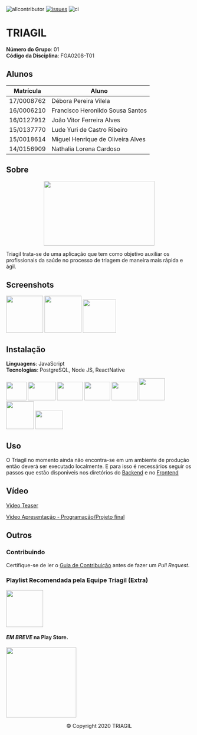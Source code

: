 ![allcontributor](https://img.shields.io/badge/all%20contributors-6-brightgreen) [![issues](https://img.shields.io/github/issues/UnBArqDsw/2020.1_G1_Triagil)](https://github.com/UnBArqDsw/2020.1_G1_Triagil/issues) ![ci](https://badgen.net/github/status/zeit/hyper/master/ci)

# TRIAGIL

**Número do Grupo**: 01<br>
**Código da Disciplina**: FGA0208-T01<br>

## Alunos

|Matrícula | Aluno |
| -- | -- |
| 17/0008762 | Débora Pereira Vilela |
| 16/0006210 | Francisco Heronildo Sousa Santos |
| 16/0127912 | João Vitor Ferreira Alves |
| 15/0137770 | Lude Yuri de Castro Ribeiro |
| 15/0018614 | Miguel Henrique de Oliveira Alves |
| 14/0156909 | Nathalia Lorena Cardoso |

## Sobre

<div align="center"><img width="300px" height="175px" src="https://imgur.com/yBMVGy9.png"/></div>

Triagil trata-se de uma aplicação que tem como objetivo auxiliar os profissionais da saúde no processo de triagem de maneira mais rápida e ágil.

## Screenshots

<img width="100px" height="auto" src="https://i.imgur.com/puodTSn.jpg"/> <img width="100px" height="auto" src="https://i.imgur.com/M9miXNy.jpg"/> <img width="90px" height="auto" src="https://i.imgur.com/XLyGDn4.png"/>

## Instalação

**Linguagens**: JavaScript<br>
**Tecnologias**: PostgreSQL, Node JS, ReactNative<br>

<img width="55px" height="50px" src="https://imgur.com/wVQA02I.png"/> <img width="75px" height="50px" src="https://imgur.com/g75zlLp.gif"/> <img width="70px" height="50px" src="https://i.imgur.com/6wEVcni.png"/> <img width="70px" height="50px" src="https://external-content.duckduckgo.com/iu/?u=https%3A%2F%2Fcdn.freebiesupply.com%2Flogos%2Fthumbs%2F1x%2Fsequelize-logo.png&f=1&nofb=1"/> <img width="70px" height="50px" src="https://imgur.com/UWlGuMy.gif"/> <img width="70px" height="60px" src="https://brunocapuano.files.wordpress.com/2016/06/swarmnado.gif"/> <img width="75px" height="auto" src="https://external-content.duckduckgo.com/iu/?u=https%3A%2F%2Fs3.amazonaws.com%2Fmedia-p.slid.es%2Fuploads%2F638176%2Fimages%2F4615241%2Fexpo_logo.png&f=1&nofb=1"/> <img width="75px" height="50px" src="https://imgur.com/vDctx6l.gif"/>

## Uso

O Triagil no momento ainda não encontra-se em um ambiente de produção então deverá ser executado localmente. E para isso é necessários seguir os passos que estão disponiveis nos diretórios do [Backend](https://github.com/UnBArqDsw/2020.1_G1_Triagil/tree/master/Back#instala%C3%A7%C3%A3o) e no [Frontend](https://github.com/UnBArqDsw/2020.1_G1_Triagil/tree/master/TriagilApp#instala%C3%A7%C3%A3o)

## Vídeo

[Vídeo Teaser](https://youtu.be/uRaPOMfWdRk)

[Video Apresentação - Programação/Projeto final ](https://unbbr-my.sharepoint.com/:v:/g/personal/160006210_aluno_unb_br/ETGIPFw8S9BFqo8j7zEATCEBWQi56x9LbQP9-fUYNh_2TQ?e=o4YJ6e)

## Outros

### Contribuindo

Certifique-se de ler o [Guia de Contribuição](https://github.com/UnBArqDsw/2020.1_G1_Triagil/blob/master/CONTRIBUTING.md) antes de fazer um _Pull Request_.

### Playlist Recomendada pela Equipe Triagil (Extra)

[<img width="100px" height="auto" src="https://i.imgur.com/r2CyliD.jpg"/>](https://open.spotify.com/embed/playlist/3UofgfCHHvuv6PTXDOlxNj)

#### _EM BREVE_ na Play Store.

[<img width="190px" height="auto" src="https://external-content.duckduckgo.com/iu/?u=https%3A%2F%2Fcdn.freebiesupply.com%2Flogos%2Fthumbs%2F2x%2Fgoogle-play-badge-logo.png&f=1&nofb=1"/>](https://youtu.be/uRaPOMfWdRk)

<div align="center"><footer>&copy; Copyright 2020 TRIAGIL</footer></div>
